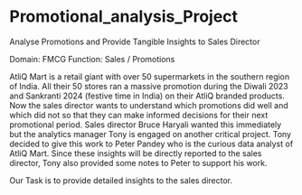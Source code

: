 # Promotional_analysis_Project

Analyse Promotions and Provide Tangible Insights to Sales Director

Domain: FMCG	Function: Sales / Promotions

AtliQ Mart is a retail giant with over 50 supermarkets in the southern region of India.
All their 50 stores ran a massive promotion during the Diwali 2023 and Sankranti 2024 (festive time in India) on their AtliQ branded products.
Now the sales director wants to understand which promotions did well and which did not so that they can make informed decisions for their next promotional period.
Sales director Bruce Haryali wanted this immediately but the analytics manager Tony is engaged on another critical project. 
Tony decided to give this work to Peter Pandey who is the curious data analyst of AtliQ Mart.
Since these insights will be directly reported to the sales director, Tony also provided some notes to Peter to support his work.

Our Task is to provide detailed insights to the sales director.
